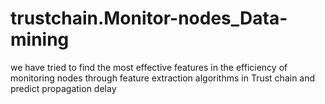 # trustchain.Monitor-nodes_Data-mining
we have tried to find the most effective features in the efficiency of monitoring nodes through feature extraction algorithms in Trust chain and predict propagation delay
